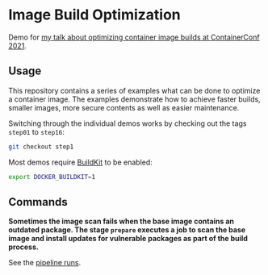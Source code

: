 # Image Build Optimization

Demo for [my talk about optimizing container image builds at ContainerConf 2021]().

## Usage

This repository contains a series of examples what can be done to optimize a container image. The examples demonstrate how to achieve faster builds, smaller images, more secure contents as well as easier maintenance.

Switching through the individual demos works by checking out the tags `step01` to `step16`:

```bash
git checkout step1
```

Most demos require [BuildKit](https://github.com/moby/buildkit) to be enabled:

```bash
export DOCKER_BUILDKIT=1
```

## Commands

**Sometimes the image scan fails when the base image contains an outdated package. The stage `prepare` executes a job to scan the base image and install updates for vulnerable packages as part of the build process.**

See the [pipeline runs](https://gitlab.com/nicholasdille/cc21_container_image_build_optimization/-/pipelines).
